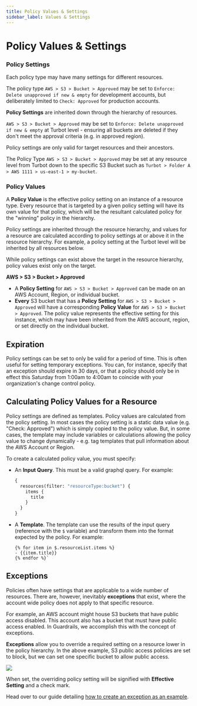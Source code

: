 ```yaml
---
title: Policy Values & Settings
sidebar_label: Values & Settings
---
```


# Policy Values & Settings

### Policy Settings

Each policy type may have many settings for different resources.

<div className="example">  The policy type <code>AWS > S3 > Bucket > Approved</code> may be set to <code>Enforce: Delete unapproved if new & empty</code> for development accounts, but deliberately limited to <code>Check: Approved</code> for production accounts.
</div>

**Policy Settings** are inherited down through the hierarchy of resources.

<div className="example"> <code>AWS > S3 > Bucket > Approved</code> may be set
to <code>Enforce: Delete unapproved if new & empty</code> at Turbot level - ensuring all buckets are deleted if they don't meet the approval criteria (e.g. in approved region).
</div>

Policy settings are only valid for target resources and their ancestors.

<div className="example"> The Policy Type
<code>AWS > S3 > Bucket > Approved</code> may be set at any resource level from Turbot
down to the specific S3 Bucket such as <code>Turbot > Folder A > AWS 1111 > us-east-1 > my-bucket</code>.
</div>

### Policy Values

A **Policy Value** is the effective policy setting on an instance of a resource
type. Every resource that is targeted by a given policy setting will have its
own value for that policy, which will be the resultant calculated policy for the
"winning" policy in the hierarchy.

Policy settings are inherited through the resource hierarchy, and values for a
resource are calculated according to policy settings at or above it in the
resource hierarchy. For example, a policy setting at the Turbot level will be
inherited by all resources below.

While policy settings can exist above the target in the resource hierarchy,
policy values exist only on the target.

<div className="example">
  <strong>AWS > S3 > Bucket > Approved</strong>
  <ul>
    <li> A <strong>Policy Setting</strong> for <code>AWS > S3 > Bucket > Approved</code> can be made on an AWS Account, Region, or individual bucket.</li>
    <li> <strong>Every</strong> S3 bucket that has a <strong>Policy Setting</strong> for <code>AWS > S3 > Bucket > Approved</code> will have a corresponding <strong>Policy Value</strong> for <code>AWS > S3 > Bucket > Approved</code>. The policy value represents the effective setting for this instance, which may have been inherited from the AWS account, region, or set directly on the individual bucket.</li>
  </ul>
</div>

## Expiration

Policy settings can be set to only be valid for a period of time. This is often
useful for setting temporary exceptions. You can, for instance, specify that an
exception should expire in 30 days, or that a policy should only be in effect
this Saturday from 1:00am to 4:00am to coincide with your organization's change
control policy.

## Calculating Policy Values for a Resource

Policy settings are defined as templates. Policy values are calculated from the
policy setting. In most cases the policy setting is a static data value (e.g.
"Check: Approved") which is simply copied to the policy value. But, in some
cases, the template may include variables or calculations allowing the policy
value to change dynamically - e.g. tag templates that pull information about the
AWS Account or Region.

To create a calculated policy value, you must specify:

- An **Input Query**. This must be a valid graphql query. For example:
  ```graphql
  {
    resources(filter: "resourceType:bucket") {
      items {
        title
      }
    }
  }
  ```
- A **Template**. The template can use the results of the input query (reference
  with the `$` variable) and transform them into the format expected by the
  policy. For example:
  ```jinja
  {% for item in $.resourceList.items %}
  - {{item.title}}
  {% endfor %}`
  ```

## Exceptions

Policies often have settings that are applicable to a wide number of resources.
There are, however, inevitably **exceptions** that exist, where the account wide
policy does not apply to that specific resource.

For example, an AWS account might house S3 buckets that have public access
disabled. This account also has a bucket that must have public access enabled.
In Guardrails, we accomplish this with the concept of exceptions.

**Exceptions** allow you to override a required setting on a resource lower in
the policy hierarchy. In the above example, S3 public access policies are set to
block, but we can set one specific bucket to allow public access.

![](/images/docs/guardrails/exception.png)

When set, the overriding policy setting will be signified with **Effective
Setting** and a check mark.

Head over to our guide detailing
[how to create an exception as an example](/guardrails/docs/getting-started/getting-started-aws/create-static-exception#step-8-create-the-policy-exception).
